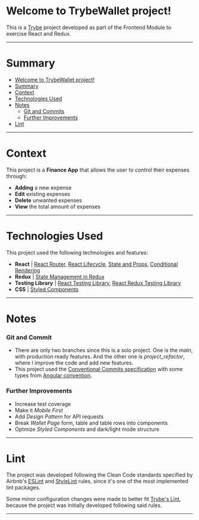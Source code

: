 # Welcome to TrybeWallet project!
This is a [Trybe](https://www.betrybe.com/) project developed as part of the Frontend Module to exercise React and Redux.

---

# Summary
- [Welcome to TrybeWallet project!](#welcome-to-trybewallet-project!)
- [Summary](#summary)
- [Context](#context)
- [Technologies Used](#technologies-used)
- [Notes](#technologies-used)
  - [Git and Commits](#git-and-commit)
  - [Further Improvements](#further-improvements)
- [Lint](#lint)

---

# Context
This project is a __Finance App__ that allows the user to control their expenses through:
 * __Adding__ a new expense
 * __Edit__ existing expenses
 * __Delete__ unwanted expenses
 * __View__ the total amount of expenses

---

# Technologies Used
This project used the following technologies and features:
  * __React__ | [React Router](https://blog.pshrmn.com/simple-react-router-v4-tutorial/), [React Lifecycle](https://projects.wojtekmaj.pl/react-lifecycle-methods-diagram/), [State and Props](https://reactjs.org/docs/thinking-in-react.html), [Conditional Rendering](https://reactjs.org/docs/conditional-rendering.html)
  * __Redux__ | [State Management in Redux](https://blog.logrocket.com/why-use-redux-reasons-with-clear-examples-d21bffd5835/)
  * __Testing Library__ | [React Testing Library](https://kentcdodds.com/blog/common-mistakes-with-react-testing-library), [React Redux Testing Library](https://testing-library.com/docs/example-react-redux/)
  * __CSS__ | [Styled Components](https://styled-components.com/) 

---

# Notes
### Git and Commit
- There are only two branches since this is a solo project. One is the *main*, with production ready features. And the other one is *project_refactor*, where I improve the code and add new features.
- This project used the [Conventional Commits specification](https://www.conventionalcommits.org/en/v1.0.0/) with some types from [Angular convention](https://github.com/angular/angular/blob/22b96b9/CONTRIBUTING.md#-commit-message-guidelines).


### Further Improvements
- Increase test coverage
- Make it *Mobile First*
- Add *Design Pattern* for API requests
- Break *Wallet Page* form, table and table rows into components 
- Optmize *Styled Components* and dark/light mode structure

---

# Lint
The project was developed following the Clean Code standards specified by Airbnb's [ESLint](https://www.npmjs.com/package/eslint-config-airbnb) and [StyleLint](https://www.npmjs.com/package/stylelint-config-airbnb) rules, since it's one of the most implemented lint packages.

Some minor configuration changes were made to better fit [Trybe's Lint](https://github.com/betrybe/eslint-config-trybe), because the project was initially developed following said rules.

---
